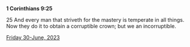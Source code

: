 **1 Corinthians 9:25**

25 And every man that striveth for the mastery is temperate in all things. Now they do it to obtain a corruptible crown; but we an incorruptible.

[Friday 30-June, 2023](https://t.me/s/daily_scripture)
